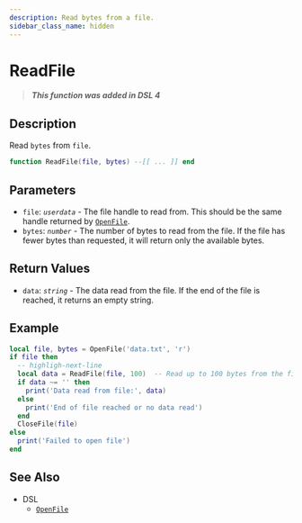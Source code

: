 ```yaml
---
description: Read bytes from a file.
sidebar_class_name: hidden
---
```


# ReadFile

> **_This function was added in DSL 4_**

## Description

Read `bytes` from `file`.

```lua
function ReadFile(file, bytes) --[[ ... ]] end
```

## Parameters

- `file`: _`userdata`_ - The file handle to read from. This should be the same handle returned by [`OpenFile`](./OpenFile).
- `bytes`: _`number`_ - The number of bytes to read from the file. If the file has fewer bytes than requested, it will return only the available bytes.

## Return Values

- `data`: _`string`_ - The data read from the file. If the end of the file is reached, it returns an empty string.

## Example

```lua
local file, bytes = OpenFile('data.txt', 'r')
if file then
  -- highligh-next-line
  local data = ReadFile(file, 100)  -- Read up to 100 bytes from the file
  if data ~= '' then
    print('Data read from file:', data)
  else
    print('End of file reached or no data read')
  end
  CloseFile(file)
else
  print('Failed to open file')
end
```

## See Also

- DSL
  - [`OpenFile`](./OpenFile)
